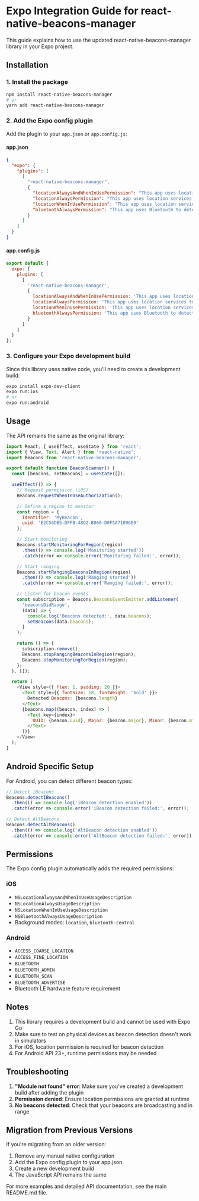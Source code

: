 # Expo Integration Guide for react-native-beacons-manager

This guide explains how to use the updated react-native-beacons-manager library in your Expo project.

## Installation

### 1. Install the package

```bash
npm install react-native-beacons-manager
# or
yarn add react-native-beacons-manager
```

### 2. Add the Expo config plugin

Add the plugin to your `app.json` or `app.config.js`:

#### app.json

```json
{
  "expo": {
    "plugins": [
      [
        "react-native-beacons-manager",
        {
          "locationAlwaysAndWhenInUsePermission": "This app uses location services to detect beacons in the background.",
          "locationAlwaysPermission": "This app uses location services to detect beacons in the background.",
          "locationWhenInUsePermission": "This app uses location services to detect beacons when the app is in use.",
          "bluetoothAlwaysPermission": "This app uses Bluetooth to detect beacons."
        }
      ]
    ]
  }
}
```

#### app.config.js

```javascript
export default {
  expo: {
    plugins: [
      [
        'react-native-beacons-manager',
        {
          locationAlwaysAndWhenInUsePermission: 'This app uses location services to detect beacons in the background.',
          locationAlwaysPermission: 'This app uses location services to detect beacons in the background.',
          locationWhenInUsePermission: 'This app uses location services to detect beacons when the app is in use.',
          bluetoothAlwaysPermission: 'This app uses Bluetooth to detect beacons.'
        }
      ]
    ]
  }
};
```

### 3. Configure your Expo development build

Since this library uses native code, you'll need to create a development build:

```bash
expo install expo-dev-client
expo run:ios
# or
expo run:android
```

## Usage

The API remains the same as the original library:

```javascript
import React, { useEffect, useState } from 'react';
import { View, Text, Alert } from 'react-native';
import Beacons from 'react-native-beacons-manager';

export default function BeaconScanner() {
  const [beacons, setBeacons] = useState([]);

  useEffect(() => {
    // Request permission (iOS)
    Beacons.requestWhenInUseAuthorization();

    // Define a region to monitor
    const region = {
      identifier: 'MyBeacon',
      uuid: 'E2C56DB5-DFFB-48D2-B060-D0F5A71096E0'
    };

    // Start monitoring
    Beacons.startMonitoringForRegion(region)
      .then(() => console.log('Monitoring started'))
      .catch(error => console.error('Monitoring failed:', error));

    // Start ranging
    Beacons.startRangingBeaconsInRegion(region)
      .then(() => console.log('Ranging started'))
      .catch(error => console.error('Ranging failed:', error));

    // Listen for beacon events
    const subscription = Beacons.BeaconsEventEmitter.addListener(
      'beaconsDidRange',
      (data) => {
        console.log('Beacons detected:', data.beacons);
        setBeacons(data.beacons);
      }
    );

    return () => {
      subscription.remove();
      Beacons.stopRangingBeaconsInRegion(region);
      Beacons.stopMonitoringForRegion(region);
    };
  }, []);

  return (
    <View style={{ flex: 1, padding: 20 }}>
      <Text style={{ fontSize: 18, fontWeight: 'bold' }}>
        Detected Beacons: {beacons.length}
      </Text>
      {beacons.map((beacon, index) => (
        <Text key={index}>
          UUID: {beacon.uuid}, Major: {beacon.major}, Minor: {beacon.minor}
        </Text>
      ))}
    </View>
  );
}
```

## Android Specific Setup

For Android, you can detect different beacon types:

```javascript
// Detect iBeacons
Beacons.detectIBeacons()
  .then(() => console.log('iBeacon detection enabled'))
  .catch(error => console.error('iBeacon detection failed:', error));

// Detect AltBeacons
Beacons.detectAltBeacons()
  .then(() => console.log('AltBeacon detection enabled'))
  .catch(error => console.error('AltBeacon detection failed:', error));
```

## Permissions

The Expo config plugin automatically adds the required permissions:

### iOS

- `NSLocationAlwaysAndWhenInUseUsageDescription`
- `NSLocationAlwaysUsageDescription`
- `NSLocationWhenInUseUsageDescription`
- `NSBluetoothAlwaysUsageDescription`
- Background modes: `location`, `bluetooth-central`

### Android

- `ACCESS_COARSE_LOCATION`
- `ACCESS_FINE_LOCATION`
- `BLUETOOTH`
- `BLUETOOTH_ADMIN`
- `BLUETOOTH_SCAN`
- `BLUETOOTH_ADVERTISE`
- Bluetooth LE hardware feature requirement

## Notes

1. This library requires a development build and cannot be used with Expo Go
2. Make sure to test on physical devices as beacon detection doesn't work in simulators
3. For iOS, location permission is required for beacon detection
4. For Android API 23+, runtime permissions may be needed

## Troubleshooting

1. **"Module not found" error**: Make sure you've created a development build after adding the plugin
2. **Permission denied**: Ensure location permissions are granted at runtime
3. **No beacons detected**: Check that your beacons are broadcasting and in range

## Migration from Previous Versions

If you're migrating from an older version:

1. Remove any manual native configuration
2. Add the Expo config plugin to your app.json
3. Create a new development build
4. The JavaScript API remains the same

For more examples and detailed API documentation, see the main README.md file.
